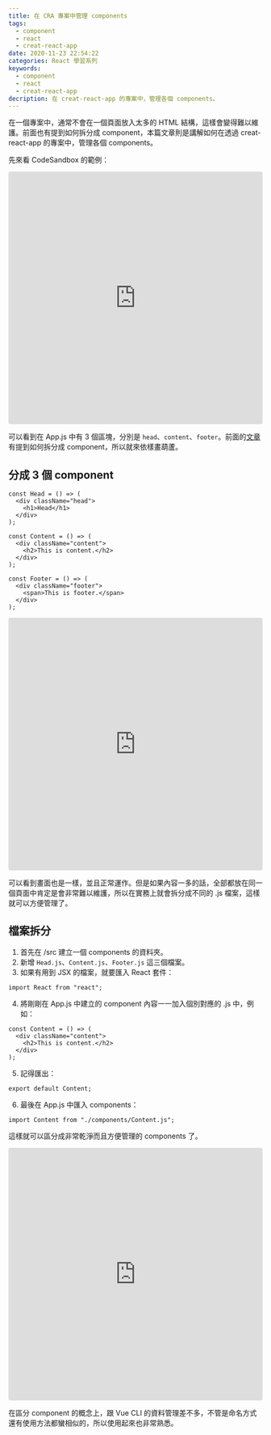 ```yaml
---
title: 在 CRA 專案中管理 components
tags:
  - component
  - react
  - creat-react-app
date: 2020-11-23 22:54:22
categories: React 學習系列
keywords:
  - component
  - react
  - creat-react-app
decription: 在 creat-react-app 的專案中，管理各個 components。
---
```

在一個專案中，通常不會在一個頁面放入太多的 HTML 結構，這樣會變得難以維護。前面也有提到如何拆分成 component，本篇文章則是講解如何在透過 creat-react-app 的專案中，管理各個 components。
<!--more-->

先來看 CodeSandbox 的範例：

<iframe src="https://codesandbox.io/embed/amazing-bhaskara-znp16?fontsize=14&hidenavigation=1&theme=dark"
     style="width:100%; height:500px; border:0; border-radius: 4px; overflow:hidden;"
     title="amazing-bhaskara-znp16"
     allow="accelerometer; ambient-light-sensor; camera; encrypted-media; geolocation; gyroscope; hid; microphone; midi; payment; usb; vr; xr-spatial-tracking"
     sandbox="allow-forms allow-modals allow-popups allow-presentation allow-same-origin allow-scripts"
   ></iframe>

可以看到在 App.js 中有 3 個區塊，分別是 `head`、`content`、`footer`。前面的[文章](https://bucky0112.github.io/bucky0112.github.io/2020/09/28/react-component/#more)有提到如何拆分成 component，所以就來依樣畫葫蘆。



## 分成 3 個 component 

```react
const Head = () => (
  <div className="head">
    <h1>Head</h1>
  </div>
);

const Content = () => (
  <div className="content">
    <h2>This is content.</h2>
  </div>
);

const Footer = () => (
  <div className="footer">
    <span>This is footer.</span>
  </div>
);
```

<iframe src="https://codesandbox.io/embed/vibrant-surf-2l1pc?fontsize=14&hidenavigation=1&theme=dark"
     style="width:100%; height:500px; border:0; border-radius: 4px; overflow:hidden;"
     title="vibrant-surf-2l1pc"
     allow="accelerometer; ambient-light-sensor; camera; encrypted-media; geolocation; gyroscope; hid; microphone; midi; payment; usb; vr; xr-spatial-tracking"
     sandbox="allow-forms allow-modals allow-popups allow-presentation allow-same-origin allow-scripts"
   ></iframe>

可以看到畫面也是一樣，並且正常運作。但是如果內容一多的話，全部都放在同一個頁面中肯定是會非常難以維護，所以在實務上就會拆分成不同的 .js 檔案，這樣就可以方便管理了。

## 檔案拆分

1. 首先在 /src 建立一個 components 的資料夾。
2. 新增 `Head.js`、`Content.js`、`Footer.js` 這三個檔案。
3. 如果有用到 JSX 的檔案，就要匯入 React 套件：

```react
import React from "react";
```

4. 將剛剛在 App.js 中建立的 component 內容一一加入個別對應的 .js 中，例如：

```react
const Content = () => (
  <div className="content">
    <h2>This is content.</h2>
  </div>
);
```

5. 記得匯出：

```react
export default Content;
```

6. 最後在 App.js 中匯入 components：

```react
import Content from "./components/Content.js";
```

這樣就可以區分成非常乾淨而且方便管理的 components 了。

<iframe src="https://codesandbox.io/embed/dazzling-keller-urjpd?autoresize=1&fontsize=14&theme=dark"
     style="width:100%; height:500px; border:0; border-radius: 4px; overflow:hidden;"
     title="dazzling-keller-urjpd"
     allow="accelerometer; ambient-light-sensor; camera; encrypted-media; geolocation; gyroscope; hid; microphone; midi; payment; usb; vr; xr-spatial-tracking"
     sandbox="allow-forms allow-modals allow-popups allow-presentation allow-same-origin allow-scripts"
   ></iframe>

在區分 component 的概念上，跟 Vue CLI 的資料管理差不多，不管是命名方式還有使用方法都蠻相似的，所以使用起來也非常熟悉。